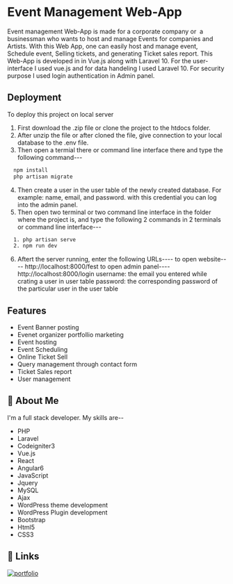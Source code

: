 # Event Management Web-App

Event management Web-App is made for a corporate company or  a businessman who wants to host and manage Events for companies and Artists. With this Web App, one can easily host and manage event, Schedule event, Selling tickets, and generating Ticket sales report. This Web-App is developed in in Vue.js along with Laravel 10. For the user-interface I used vue.js and for data handeling I used Laravel 10. For security purpose I used login authentication in Admin panel. 


## Deployment

To deploy this project on local server

1. First download the .zip file or clone the project to the htdocs folder.
2. After unzip the file or after cloned the file, give connection to your local database to the .env file.
3. Then open a termial there or command line interface there and type the following command---
```bash
  npm install
  php artisan migrate
```
4. Then create a user in the user table of the newly created database. For example: name, email, and password. with this credential you can  log into the admin panel.
5. Then open two terminal or two command line interface in the folder where the project is, and type the following 2 commands in 2 terminals or command line interface---
```bash
  1. php artisan serve
  2. npm run dev
```
6. Aftert the server running, enter the following URLs----
   to open website---- http://localhost:8000/fest
   to open admin panel---- http://localhost:8000/login
   username: the email you entered while crating a user in user table
   password: the corresponding password of the particular user in the user table


## Features

- Event Banner posting
- Evenet organizer portfollio marketing
- Event hosting
- Event Scheduling
- Online Ticket Sell
- Query management through contact form
- Ticket Sales report
- User management


## 🚀 About Me
I'm a full stack developer. My skills are--
- PHP
- Laravel
- Codeigniter3
- Vue.js
- React
- Angular6
- JavaScript
- Jquery
- MySQL
- Ajax
- WordPress theme development
- WordPress Plugin development
- Bootstrap
- Html5
- CSS3


## 🔗 Links
[![portfolio](https://img.shields.io/badge/my_portfolio-000?style=for-the-badge&logo=github&logoColor=white)](https://github.com/bijoypython)

